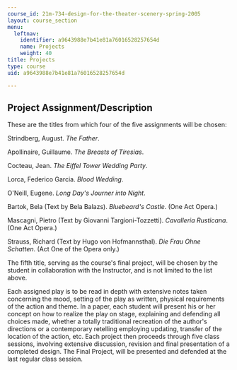 ```yaml
---
course_id: 21m-734-design-for-the-theater-scenery-spring-2005
layout: course_section
menu:
  leftnav:
    identifier: a9643988e7b41e81a76016528257654d
    name: Projects
    weight: 40
title: Projects
type: course
uid: a9643988e7b41e81a76016528257654d

---
```


Project Assignment/Description
------------------------------

These are the titles from which four of the five assignments will be chosen:

Strindberg, August. _The Father_.

Apollinaire, Guillaume. _The Breasts of Tiresias_.

Cocteau, Jean. _The Eiffel Tower Wedding Party_.

Lorca, Federico Garcia. _Blood Wedding_.

O'Neill, Eugene. _Long Day's Journer into Night_.

Bartok, Bela (Text by Bela Balazs). _Bluebeard's Castle_. (One Act Opera.)

Mascagni, Pietro (Text by Giovanni Targioni-Tozzetti). _Cavalleria Rusticana_. (One Act Opera.)

Strauss, Richard (Text by Hugo von Hofmannsthal). _Die Frau Ohne Schatten_. (Act One of the Opera only.)

The fifth title, serving as the course's final project, will be chosen by the student in collaboration with the Instructor, and is not limited to the list above.

Each assigned play is to be read in depth with extensive notes taken concerning the mood, setting of the play as written, physical requirements of the action and theme. In a paper, each student will present his or her concept on how to realize the play on stage, explaining and defending all choices made, whether a totally traditional recreation of the author's directions or a contemporary retelling employing updating, transfer of the location of the action, etc. Each project then proceeds through five class sessions, involving extensive discussion, revision and final presentation of a completed design. The Final Project, will be presented and defended at the last regular class session.